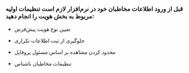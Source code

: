 ### قبل از ورود اطلاعات مخاطبان خود در نرم‌افزار لازم است تنظیمات اولیه مربوط به بخش هویت را انجام دهید:

- تعیین نوع هویت پیش‌فرض

- جلوگیری از ثبت اطلاعات تکراری

- محدود کردن مشاهده بر اساس مسئول پروفایل

- تنظیمات مخاطبان ناشناس
